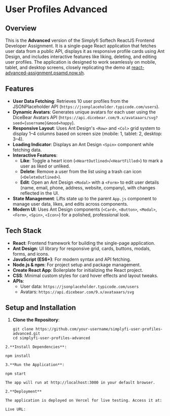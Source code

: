 # User Profiles Advanced

## Overview
This is the **Advanced** version of the Simplyfi Softech ReactJS Frontend Developer Assignment. It is a single-page React application that fetches user data from a public API, displays it as responsive profile cards using Ant Design, and includes interactive features like liking, deleting, and editing user profiles. The application is designed to work seamlessly on mobile, tablet, and desktop screens, closely replicating the demo at [react-advanced-assignment.psamd.now.sh](https://react-advanced-assignment.psamd.now.sh/).

## Features
- **User Data Fetching**: Retrieves 10 user profiles from the JSONPlaceholder API (`https://jsonplaceholder.typicode.com/users`).
- **Dynamic Avatars**: Generates unique avatars for each user using the DiceBear Avatars API (`https://api.dicebear.com/9.x/avataaars/svg?seed={username}&mood=happy`).
- **Responsive Layout**: Uses Ant Design's `<Row>` and `<Col>` grid system to display 1–4 columns based on screen size (mobile: 1, tablet: 2, desktop: 3–4).
- **Loading Indicator**: Displays an Ant Design `<Spin>` component while fetching data.
- **Interactive Features**:
  - **Like**: Toggle a heart icon (`<HeartOutlined>`/`<HeartFilled>`) to mark a user as liked or unliked.
  - **Delete**: Remove a user from the list using a trash can icon (`<DeleteOutlined>`).
  - **Edit**: Open an Ant Design `<Modal>` with a `<Form>` to edit user details (name, email, phone, address, website, company), with changes reflected in the UI.
- **State Management**: Lifts state up to the parent `App.js` component to manage user data, likes, and edits across components.
- **Modern UI**: Uses Ant Design components (`<Card>`, `<Button>`, `<Modal>`, `<Form>`, `<Spin>`, `<Icon>`) for a polished, professional look.

## Tech Stack
- **React**: Frontend framework for building the single-page application.
- **Ant Design**: UI library for responsive grid, cards, buttons, modals, forms, and icons.
- **JavaScript (ES6+)**: For modern syntax and API fetching.
- **Node.js & npm**: For project setup and package management.
- **Create React App**: Boilerplate for initializing the React project.
- **CSS**: Minimal custom styles for card hover effects and layout tweaks.
- **APIs**:
  - User data: `https://jsonplaceholder.typicode.com/users`
  - Avatars: `https://api.dicebear.com/9.x/avataaars/svg`

## Setup and Installation
1. **Clone the Repository**:
   ```
   git clone https://github.com/your-username/simplyfi-user-profiles-advanced.git
   cd simplyfi-user-profiles-advanced
```
2.**Install Dependencies**:
```
    npm install
```
3.**Run the Application**:
```
    npm start
```
The app will run at http://localhost:3000 in your default browser.

2.**Deployment**

The application is deployed on Vercel for live testing. Access it at:

Live URL: